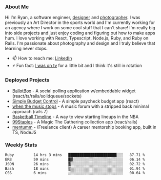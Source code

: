 ### About Me
Hi I’m Ryan, a software engineer, [designer](https://www.denvermullets.com/video) and [photographer](https://www.denvermullets.com/). I was previously an Art Director in the sports world and I'm currently working for an agency where I work on some cool stuff that I can't share! I'm really big into side projects and just enjoy coding and figuring out how to make apps hum. I love working with React, Typescript, Node.js, Ruby, and Ruby on Rails. I'm passionate about photography and design and I truly believe that learning never stops.

- 📫 How to reach me: [LinkedIn](https://www.linkedin.com/in/ryanvaznis)
- ⚡ Fun fact: [I was on tv](https://vimeo.com/381425882) for a little bit and I think it's still in rotation

### Deployed Projects
- [BallotBox](https://voteballotbox.com/) - A social polling application w/embeddable widget (react/ts/rails/solidqueue/sockets)
- [Simple Budget Control](https://simplebudgetcontrol.com/) - A simple paycheck budget app (react)
- [when the music stops](https://whenthemusicstops.net) - A music forum with a stripped back minimal approach (rails 7)
- [Basketball Timeline](https://basketball-timeline.com/?team=PHO&year=2023) - A way to view starting lineups in the NBA
- [99Staples](https://www.99staples.com/collections/denvermullets/9) - A Magic The Gathering collection app (react/rails)
- [mentumm](https://portal.mentumm.com/) - (Freelance client) A career mentorship booking app, built in TS, NodeJS

### Weekly Stats
<!--START_SECTION:waka-->

```txt
Ruby         14 hrs 3 mins   ██████████████████████░░░   87.71 %
ERB          59 mins         █▓░░░░░░░░░░░░░░░░░░░░░░░   06.14 %
JSON         26 mins         ▓░░░░░░░░░░░░░░░░░░░░░░░░   02.72 %
Bash         18 mins         ▒░░░░░░░░░░░░░░░░░░░░░░░░   01.94 %
CSS          6 mins          ░░░░░░░░░░░░░░░░░░░░░░░░░   00.64 %
```

<!--END_SECTION:waka-->
